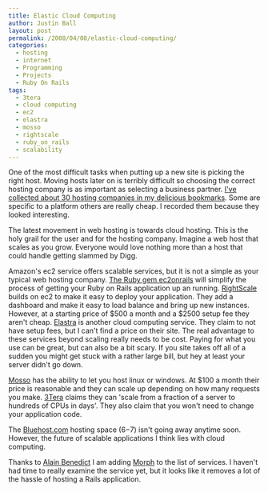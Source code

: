```yaml
---
title: Elastic Cloud Computing
author: Justin Ball
layout: post
permalink: /2008/04/08/elastic-cloud-computing/
categories:
  - hosting
  - internet
  - Programming
  - Projects
  - Ruby On Rails
tags:
  - 3tera
  - cloud computing
  - ec2
  - elastra
  - mosso
  - rightscale
  - ruby_on_rails
  - scalability
---
```


One of the most difficult tasks when putting up a new site is picking the right host. Moving hosts later on is terribly difficult so choosing the correct hosting company is as important as selecting a business partner. [I've collected about 30 hosting companies in my delicious bookmarks][1]. Some are specific to a platform others are really cheap. I recorded them because they looked interesting.

 [1]: http://del.icio.us/jbasdf/hosting

The latest movement in web hosting is towards cloud hosting. This is the holy grail for the user and for the hosting company. Imagine a web host that scales as you grow. Everyone would love nothing more than a host that could handle getting slammed by Digg.

Amazon's ec2 service offers scalable services, but it is not a simple as your typical web hosting company. [The Ruby gem ec2onrails][2] will simplify the process of getting your Ruby on Rails application up an running. [RightScale][3] builds on ec2 to make it easy to deploy your application. They add a dashboard and make it easy to load balance and bring up new instances. However, at a starting price of $500 a month and a $2500 setup fee they aren't cheap. [Elastra][4] is another cloud computing service. They claim to not have setup fees, but I can't find a price on their site. The real advantage to these services beyond scaling really needs to be cost. Paying for what you use can be great, but can also be a bit scary. If you site takes off all of a sudden you might get stuck with a rather large bill, but hey at least your server didn't go down.

 [2]: http://ec2onrails.rubyforge.org/
 [3]: http://www.rightscale.com/m/
 [4]: http://www.elastra.com/

[Mosso][5] has the ability to let you host linux or windows. At $100 a month their price is reasonable and they can scale up depending on how many requests you make. [3Tera][6] claims they can 'scale from a fraction of a server to hundreds of CPUs in days'. They also claim that you won't need to change your application code.

 [5]: http://www.mosso.com/
 [6]: http://www.3tera.com/

The [Bluehost.com][7] hosting space ($6-$7) isn't going away anytime soon. However, the future of scalable applications I think lies with cloud computing.

 [7]: http://www.bluehost.com

Thanks to [Alain Benedict][8] I am adding [Morph][9] to the list of services. I haven't had time to really examine the service yet, but it looks like it removes a lot of the hassle of hosting a Rails application.

 [8]: http://eedious.blogspot.com/
 [9]: http://morphexchange.com/